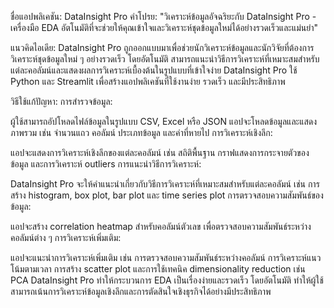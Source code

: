 ชื่อแอปพลิเคชัน: DataInsight Pro
คำโปรย:
"วิเคราะห์ข้อมูลอัจฉริยะกับ DataInsight Pro - เครื่องมือ EDA อัตโนมัติที่จะช่วยให้คุณเข้าใจและวิเคราะห์ชุดข้อมูลใหม่ได้อย่างรวดเร็วและแม่นยำ"

แนวคิดไอเดีย:
DataInsight Pro ถูกออกแบบมาเพื่อช่วยนักวิเคราะห์ข้อมูลและนักวิจัยที่ต้องการวิเคราะห์ชุดข้อมูลใหม่ ๆ อย่างรวดเร็ว โดยอัตโนมัติ 
สามารถแนะนำวิธีการวิเคราะห์ที่เหมาะสมสำหรับแต่ละคอลัมน์และแสดงผลการวิเคราะห์เบื้องต้นในรูปแบบที่เข้าใจง่าย DataInsight Pro ใช้ Python และ Streamlit เพื่อสร้างแอปพลิเคชันที่ใช้งานง่าย รวดเร็ว และมีประสิทธิภาพ

วิธีใช้แก้ปัญหา:
การสำรวจข้อมูล:

ผู้ใช้สามารถอัปโหลดไฟล์ข้อมูลในรูปแบบ CSV, Excel หรือ JSON แอปจะโหลดข้อมูลและแสดงภาพรวม เช่น จำนวนแถว คอลัมน์ ประเภทข้อมูล และค่าที่หายไป
การวิเคราะห์เชิงลึก:

แอปจะแสดงการวิเคราะห์เชิงลึกของแต่ละคอลัมน์ เช่น สถิติพื้นฐาน กราฟแสดงการกระจายตัวของข้อมูล และการวิเคราะห์ outliers
การแนะนำวิธีการวิเคราะห์:

DataInsight Pro จะให้คำแนะนำเกี่ยวกับวิธีการวิเคราะห์ที่เหมาะสมสำหรับแต่ละคอลัมน์ เช่น การสร้าง histogram, box plot, bar plot และ time series plot
การตรวจสอบความสัมพันธ์ของข้อมูล:

แอปจะสร้าง correlation heatmap สำหรับคอลัมน์ตัวเลข เพื่อตรวจสอบความสัมพันธ์ระหว่างคอลัมน์ต่าง ๆ
การวิเคราะห์เพิ่มเติม:

แอปจะแนะนำการวิเคราะห์เพิ่มเติม เช่น การตรวจสอบความสัมพันธ์ระหว่างคอลัมน์ การวิเคราะห์แนวโน้มตามเวลา การสร้าง scatter plot และการใช้เทคนิค dimensionality reduction เช่น PCA
DataInsight Pro ทำให้กระบวนการ EDA เป็นเรื่องง่ายและรวดเร็ว โดยอัตโนมัติ ทำให้ผู้ใช้สามารถเน้นการวิเคราะห์ข้อมูลเชิงลึกและการตัดสินใจเชิงธุรกิจได้อย่างมีประสิทธิภาพ
